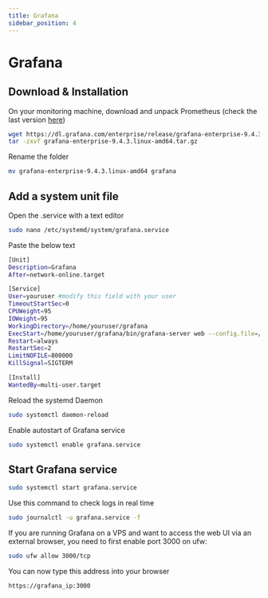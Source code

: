 ```yaml
---
title: Grafana
sidebar_position: 4
---
```


# Grafana

## Download & Installation

On your monitoring machine, download and unpack Prometheus (check the last version [here](https://grafana.com/grafana/download?platform=linux))

```bash
wget https://dl.grafana.com/enterprise/release/grafana-enterprise-9.4.3.linux-amd64.tar.gz
tar -zxvf grafana-enterprise-9.4.3.linux-amd64.tar.gz
```

Rename the folder

```bash
mv grafana-enterprise-9.4.3.linux-amd64 grafana
```

## Add a system unit file

Open the .service with a text editor

```bash
sudo nano /etc/systemd/system/grafana.service
```

Paste the below text

```bash title=/etc/systemd/system/grafana.service
[Unit]
Description=Grafana
After=network-online.target

[Service]
User=youruser #modify this field with your user
TimeoutStartSec=0
CPUWeight=95
IOWeight=95
WorkingDirectory=/home/youruser/grafana
ExecStart=/home/youruser/grafana/bin/grafana-server web --config.file=/home/youruser/grafana/conf/default.ini
Restart=always
RestartSec=2
LimitNOFILE=800000
KillSignal=SIGTERM

[Install]
WantedBy=multi-user.target
```

Reload the systemd Daemon

```bash
sudo systemctl daemon-reload
```

Enable autostart of Grafana service

```bash
sudo systemctl enable grafana.service
```

## Start Grafana service

```bash
sudo systemctl start grafana.service
```

Use this command to check logs in real time

```bash
sudo journalctl -u grafana.service -f
```

If you are running Grafana on a VPS and want to access the web UI via an external browser, you need to first enable port 3000 on ufw:

```bash
sudo ufw allow 3000/tcp
```

You can now type this address into your browser

```bash
https://grafana_ip:3000
```